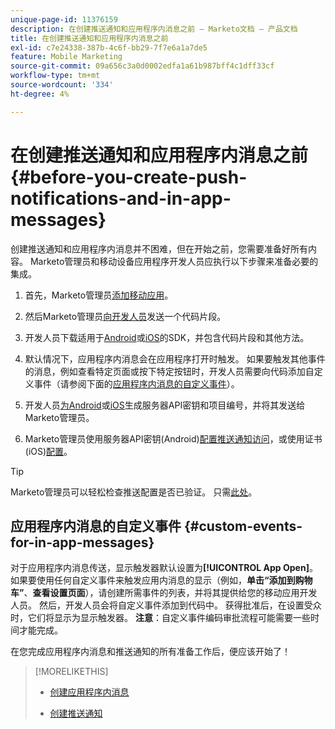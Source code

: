 ```yaml
---
unique-page-id: 11376159
description: 在创建推送通知和应用程序内消息之前 — Marketo文档 — 产品文档
title: 在创建推送通知和应用程序内消息之前
exl-id: c7e24338-387b-4c6f-bb29-7f7e6a1a7de5
feature: Mobile Marketing
source-git-commit: 09a656c3a0d0002edfa1a61b987bff4c1dff33cf
workflow-type: tm+mt
source-wordcount: '334'
ht-degree: 4%

---
```


# 在创建推送通知和应用程序内消息之前 {#before-you-create-push-notifications-and-in-app-messages}

创建推送通知和应用程序内消息并不困难，但在开始之前，您需要准备好所有内容。 Marketo管理员和移动设备应用程序开发人员应执行以下步骤来准备必要的集成。

1. 首先，Marketo管理员[添加移动应用](/help/marketo/product-docs/mobile-marketing/admin/add-a-mobile-app.md)。

1. 然后Marketo管理员[向开发人员](/help/marketo/product-docs/mobile-marketing/admin/send-sdk-code-to-a-developer.md)发送一个代码片段。

1. 开发人员下载适用于[Android](https://experienceleague.adobe.com/en/docs/marketo-developer/marketo/mobile/installation#how-to-install-marketo-sdk-on-android)或[iOS](https://experienceleague.adobe.com/en/docs/marketo-developer/marketo/mobile/installation#how-to-install-marketo-sdk-on-ios)的SDK，并包含代码片段和其他方法。

1. 默认情况下，应用程序内消息会在应用程序打开时触发。 如果要触发其他事件的消息，例如查看特定页面或按下特定按钮时，开发人员需要向代码添加自定义事件（请参阅下面的[应用程序内消息的自定义事件](#CustomEvents)）。

1. 开发人员[为Android](https://experienceleague.adobe.com/en/docs/marketo-developer/marketo/mobile/installation#how-to-install-marketo-sdk-on-android)或[iOS](https://experienceleague.adobe.com/en/docs/marketo-developer/marketo/mobile/installation#install-marketo-sdk-on-ios)生成服务器API密钥和项目编号，并将其发送给Marketo管理员。

1. Marketo管理员使用服务器API密钥(Android)[配置推送通知访问](/help/marketo/product-docs/mobile-marketing/admin/configure-mobile-app-android-push-access.md)，或使用证书(iOS)[配置](/help/marketo/product-docs/mobile-marketing/admin/configure-mobile-app-ios-push-access.md)。

>[!TIP]
>
>Marketo管理员可以轻松检查推送配置是否已验证。 只需[此处](/help/marketo/product-docs/mobile-marketing/admin/verify-push-configuration.md)。

## 应用程序内消息的自定义事件 {#custom-events-for-in-app-messages}

对于应用程序内消息传送，显示触发器默认设置为&#x200B;**[!UICONTROL App Open]**。 如果要使用任何自定义事件来触发应用内消息的显示（例如，**单击“添加到购物车”**、**查看设置页面**），请创建所需事件的列表，并将其提供给您的移动应用开发人员。 然后，开发人员会将自定义事件添加到代码中。 获得批准后，在设置受众时，它们将显示为显示触发器。 **注意**：自定义事件编码审批流程可能需要一些时间才能完成。

在您完成应用程序内消息和推送通知的所有准备工作后，便应该开始了！

>[!MORELIKETHIS]
>
>* [创建应用程序内消息](/help/marketo/product-docs/mobile-marketing/in-app-messages/creating-in-app-messages/create-an-in-app-message.md)
>
>* [创建推送通知](/help/marketo/product-docs/mobile-marketing/push-notifications/create-a-push-notification.md)
